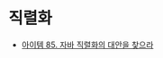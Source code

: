# 직렬화

* [아이템 85. 자바 직렬화의 대안을 찾으라](https://github.com/yjh2569/books/tree/main/Effective_Java/Ch12/Item85.md)